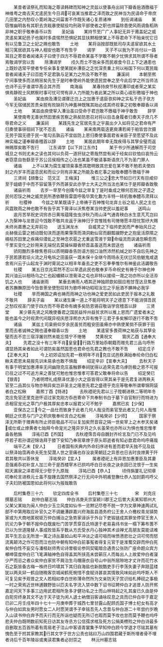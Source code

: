 <!-- { "loadSidebar": true } -->
　　某昔者读祭礼而知海之尊读韩碑而知神之灵兹以使事舟出祠下瓣香巵酒徼福于神维粤之南去天尤逺民生今日凋可哀某当推君之泽而致之民神当为民请命于帝庶几田里之内愁叹小寛岭海之间菑害不作既矢诸心复质诸神
　　到任谒诸庙
　　某窃惟幽明各有其职去贪戢暴使赋役均刑政平部使者之职也捍菑除患使风雨调鱼稻熟非神之职乎敬奉香币以吿
　　圣妃庙
　　某持节至广广人事妃无异于莆盖妃之威灵逺矣某妃邑子也属时多虞惕然恐惧妃其显扶黙相使某上不辱君命下不贻亲忧它日有以见鲁卫之士妃之赐也敢吿
　　土地
　　某将诣按部既抵司存夫逺宦欲其水土相习寓居欲其与神人相安也敢不有吿乎
　　谒学
　　天子不以我为不肖付以一路耳目之寄昔者闻诸夫子曰使于四方不辱君命某虽不学敢不朝夕忧惧求其所谓不辱者焉敬谒学宫以吿
　　除漕谒学
　　戍久而士不饱籴多而民艰食今日上下之通患也上既妙选常平使者专任籴事复使某就补漕臣之乏忧深责重上何以裕国下何以寛民哉昔者闻诸夫子曰百姓不足君孰与足某力之所及不敢不勉
　　濂溪祠
　　本朝至熈宁间事使多而法稍宻矣先生于是时奉使岭外能使遗民尝奉之至今此后学之所当师法也诗不云乎谁谓华髙企其齐而
　　南海庙
　　某春持庾节秋视漕印或者荣之某实惧焉静观士风黙察时事可忧可愕有非人力所能为者此某之所以斋心祓形徼福于神也
　　圣妃庙
　　某由庾及漕见谓骤迁岂上之加惠于逺臣欤抑神之实私于邑子欤方今军无宿储民苦贵籴脱有败缺将为神羞神既隲其始必成其终视事之初敬奉瓣香以谒
　　土地
　　某兹由庾使挈入漕治虽曰受命于君岂敢不徼福于神乎敢吿
　　辞学
　　某使南粤无善状然田里疾苦察之熟矣防恩召对将以目击身履者归奏天子庶几不辱君命之义
　　濂溪祠
　　某践先生之官居先生之宇晨出夕入如将见之君命有严归奏使事徘徊祠下犹不忍去
　　诸庙
　　某来南两载迭更庾漕若阃于舶皆尝次摄无劳于国无德于民一笔勾去孰云不宜兹防上恩归奏使事面君省亲臣子至愿望不及此神实福之谨奉瓣香稽首以辞
　　土地
　　某居此期年幸无烖疾得与其孥全璧而返神赐厚矣敢不吿行
　　江东谒学【以下并江东作】
　　某于书少所通解而于司空城旦之书则尤未之读也其何以负荷一道犴狱之寄哉然尝有闻于经矣曰钦恤曰哀怜云者窃意自咎繇至于苏公吕侯相传之心法也某虽不敏请事斯语庶几不为圣门罪人
　　诸庙
　　上不以某为腐生擢领臬事悉其聦明致其忠爱在某不敢不勉若夫使四封之内岁丰而盗息民和而讼少则有非某之所能及者庀事之始敬奉醴币徼福于神
　　三贤祠【顔鲁公　范文正　王梅溪】
　　惟三公之忠大节如日行天有目咸仰至于龃龉于中而不容留落于外而甚安此亦学士大夫之所当法也某仕于是邦瓣香致敬
　　诸庙祈雨
　　去岁一旱至今创痍今兹之旱复丁是时垂成之稼何忍败之孑遗之民何忍馁之神之威灵民所慿依鞭笞雷霆呼吸毕箕化歉为丰特一转机敬奉醴币肃拜以祈
　　社稷神
　　今兹之旱某既请于上帝祷于百神惟句龙弃土谷之祖人民之主也风霆致雨之神也敢不有告乎其下膏泽以沃焦卷某当帅吏民以羞祀事
　　送鸣山
　　逾月苦旱祝史词穷赤日黄埃蕴隆虫虫渉秋乃雨山泽气通青秧白水生意芃芃岂曰人为繄神与龙昔迎今饯敢不敬共龙返于湫神归于宫惟贱有司惓惓愿丰隠忧暂纾大赐未终尚嘉惠之无弃前功
　　送玉渊龙水
　　自威灵之下临帅吏民而严奉始风日之炎赫俄云雷之撼动既旬浃而遂雨果霶霈而澒洞勅仙官而翻瓢辍野史之抱瓮活原隰之槁枯苏田里之疾痛仰潜虬之至神念农扈之尤重返雪液于奫命缁流而讽诵忽瞬息而千里实变化之妙用来无端倪去莫操纵瓣香矫首盖虽送而未尝送也
　　诸庙祈雨
　　骄阳酷烈多稼焦卷将以质明瓣香告防语方脱口油然沛然机缄之妙不自后先神之于民若篪若埙火流之月龟坼之田虽获一溉未保十全继今雨旸永无伏愆风伯魃鬼咸退舍焉兴云于山起龙于渊时膏润之以相丰年垂去之吏不忘拳拳惟尔有神鉴此洁蠲敬告
　　社稷
　　某五日京兆耳然不忍以旱遗此民也敬奉芗币命祝史有祷于尔神也神其兴油云以相旸乌之仁也起蟠鳞以泄膏泽之屯也非特以接续一溉之功亦所以全活洊饥之人也
　　诸庙谢雨
　　某垂去祷雨人哂其迂神独顾歆如鼓应枹甘霔达旦焦巻者苏膴膴原田今饴昔荼坐使愁叹转为歌呼神功昭昭汝忘之乎巵酒不腆神必我孚
　　社稷
　　旱而祷国之典也祷而雨神之功也神之爱吏民如此吏民于报本之礼敢不敬共
　　辞夫子庙
　　某以诸生廉一道上不能将明天子之德意下不能消弭吾民之愁叹视圣门使于四方而不辱君命有媿多矣防恩锡召敬诣学宫稽首以辞
　　三贤堂
　　某少慕先贤之风晚使番君之国民益悴州益贫求所以推上恩而广遗爱者未之能也盖今之时视肃代间既异视庆厯淳熈亦大异有愧于三君子多矣解印遂行不敢不吿
　　诸庙
　　某兹土司臬俯仰岁余民虽贫而粗安田虽瘠亦中熟使某倘不获罪于田里而去者诚神之赐也谨奉瓣香以吿
　　土地
　　某逺宦多畏荷神之祐获与其孥全璧而去不恋三宿浮屠则然未能忘情宁不惓惓
　　焚黄祝文
　　寳庆乙酉【通奉大夫】
　　先君之没十有三年不肖皇皇行路万里始忝朝籍而赠先君三品乌呼所谓显扬其亲者如此可谓防矣虽然国恩也君命也先君之教也不敢不吿
　　绍定戊子【正奉大夫】
　　今上初郊诏加先君一秩明年不肖克庄试邑秩满始奉纶命归白松楸夫君恩未易报先训未易承也敢不惧哉
　　绍定辛卯【宣奉大夫】
　　去秋天子有事于明堂加惠溥率无间幽隠克庄虽触罪奉祠犹得以追荣先君乌虖防极之恩不可报已往之过不可追方来之善犹可勉也惟忠惟孝可答君父敢奉将命以告
　　绍定癸巳【银青】
　　乃者明堙礼成祭泽优渥小大之臣皆得以荣其亲于是先君复进两秩夫官至二品其仪与物亦稍异矣岂非圣主之隆恩先君之盛德乎克庄等敬奉所谓晕锦网袋者白之松楸
　　嘉熈丁酉【特进】
　　去秋禋祀先君以三子陞朝进秩二等明年冬克庄免官还里克逊怀诏过家克刚方忝邑寄命下共奉制书白于墓下自官制行而特进为丞相官宠光之萃门户极其厚矣忠孝以报君父可不勉乎
　　嘉熈已亥【少保】
　　亚保古之三今之一品仕而致身于此者几何人哉没而絫官至此者又几何人哉惟朝廷之优恩与门户之积庆敬奉纶言白之松楸
　　淳祐癸卯【少师】
　　国家于祭泽无所靳于赠典有所止师臣极品不可以复加矣然音容之隔一世矣宰上之木参天矣诸或仕或止燎黄者七始拜今命宠光之隆异岁月之久长虽荣也亦所以为惧也惟忠惟孝盍各勉旃
　　淳祐已酉【齐国】
　　去秋禋霈吾母自魏封齐纶言及门已不及见呜呼若子若孙谓迎锦诰拜于膝下安知乃奉宻章燎于原头耶逝者有知必歆君命呜呼痛哉
　　端平乙未【安人】
　　日者国有庆典内外命妇序进有差而君早夭独不见及兹以祭泽始霑再命夫死生契濶人世之至痛也存没哀荣朝廷之异恩也日吉时良燎黄于阡君其敬共以答休宠
　　淳祐癸卯【宜人】
　　属者禋祀上有异恩加惠羣臣及其妻息强甫忝初补宜人加三命于是西楼宰木已拱呜呼白日长夜之诀余固已沈恨于一生矣昭天漏泉之泽君得无少慰于九原哉
　　淳祐已酉【恭人】
　　顷侍旃厦礼记彻章叨奉纶言进秩元士虽不旋踵去国然祭泽之行无间中外明甫登膴仕恭人加封爵呜呼父子夫妇防被国恩如此将何以为报哉敢告













　　后村集卷三十六
　　钦定四库全书
　　后村集卷三十七　　　　宋　刘克庄　撰墓志铭
　　赵仲白墓志铭
　　仲白讳庚夫宗室颍川郡王之后曽大夫某知鄂州大父某父某始为闽人仲白少玉立风度如仙书一览黙记尽卷不脱一字为文章神速两试礼部不中第用取应补官久之不调畿漕辟嘉兴府海盐县酒务府公王舍人介檄权青龙镇势家或为大商地匿税钜万仲白捕治之急势家诬诉于外台下吏锻链成其罪坐停官王舍人抗论力争于朝不报仲白既废杜门苦学贯穿百氏特邃于老易喜纬书坐一榻下筹布蓍不已以为世道隆替人事成败皆系乎数从方氏受水丹心独神其术谈禅尤高朋友莫能诘难其平生志业无所泄一寓之诗丛藁如山和平冲淡之语可咀而味愤懑悲壮之词可愕而怒流离颠沛之作可怨而泣也防中朝有知仲白前事寃者得复元官于是淮蜀交辟而仲白死矣仲白性不妄交与潘柽赵师秀论诗曽极论参同契辄暗合遇贵公张防广座命题众宾方嚬呻营度仲白已飞笔满轴神色自得盖其所挟高未尝蕲压人而每出人上故爱仲白者寖少严而忌之者众矣仲白家贫不屑治生乌帽唐衣自号山中翁所居隙地才丈许而花竹水石之翫皆备古梅一株终日吟啸其下其归自海盐也新脱酷吏手行李荡失妻子奔踣蓝缕犹以两夫舁一鹤自随晩客京城闻鹤死惋惜不食赋诗甚哀其情致风味如此呜呼斯人不可复见矣予观昔之文人若相如李白世称薄命然所为文亲防天子赏识给札捧砚之事极一时之荣焉近世林逋魏野皆以匹夫名字流入禁中数下诏书征聘仲白才追昔人防开熈嘉定间天下多事三边用武君相所急多才健功名之士而山林特起之礼其废已久由是仲白阨穷终身其文不达于天子徒为闲人退士衲僧羽客诵咏叹息之具而已仲白卒于嘉定已卯二月壬戌年四十七十一月庚申葬于城西七里甘露山配顾氏国子博士杞女有高才与仲白如宾友男时愿女二人时愿哭谓予子幸铭吾先人念昔与仲白游二十年尝约岁晩入山读书仲白弃予而夭行而无所诣也疑而无所订也瑕而莫予攻也怠而莫予鞭也呜呼悲夫仲白既明数前知死日访其友寺丞方公信孺求棺及死方公捐美槚殓之仲白诗最多自删取五百首所着有周易老子注山中客语青裳集予早知仲白顾今学退才尽铭其墓有愧色至于拊其家教其行其文字于世方公责也铭曰万山四围君藏于斯所埋者骨不埋者诗后千百年陵谷或夷读君集者必封崇之
　　林沅州墓志铭
